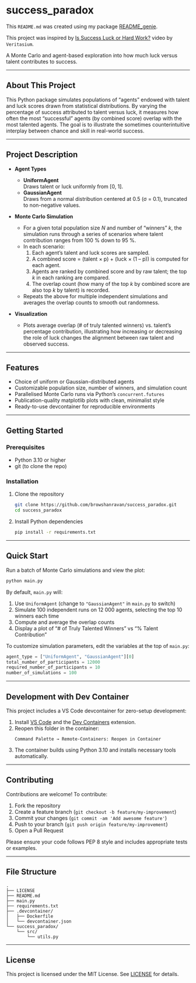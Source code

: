# success_paradox

This `README.md` was created using my package [README_genie](https://github.com/browshanravan/README_genie).

This project was inspired by [Is Success Luck or Hard Work?](https://www.youtube.com/watch?v=3LopI4YeC4I) video by `Veritasium`.

A Monte Carlo and agent-based exploration into how much luck versus talent contributes to success.

---

## About This Project

This Python package simulates populations of “agents” endowed with talent and luck scores drawn from statistical distributions. By varying the percentage of success attributed to talent versus luck, it measures how often the most “successful” agents (by combined score) overlap with the most talented agents. The goal is to illustrate the sometimes counterintuitive interplay between chance and skill in real-world success.

---

## Project Description

- **Agent Types**  
  - **UniformAgent**  
    Draws talent or luck uniformly from [0, 1].  
  - **GaussianAgent**  
    Draws from a normal distribution centered at 0.5 (σ = 0.1), truncated to non-negative values.

- **Monte Carlo Simulation**  
  - For a given total population size _N_ and number of “winners” _k_, the simulation runs through a series of scenarios where talent contribution ranges from 100 % down to 95 %.  
  - In each scenario:  
    1. Each agent’s talent and luck scores are sampled.  
    2. A combined score = (talent × p) + (luck × (1 – p)) is computed for each agent.  
    3. Agents are ranked by combined score and by raw talent; the top _k_ in each ranking are compared.  
    4. The overlap count (how many of the top _k_ by combined score are also top _k_ by talent) is recorded.  
  - Repeats the above for multiple independent simulations and averages the overlap counts to smooth out randomness.

- **Visualization**  
  - Plots average overlap (# of truly talented winners) vs. talent’s percentage contribution, illustrating how increasing or decreasing the role of luck changes the alignment between raw talent and observed success.

---

## Features

- Choice of uniform or Gaussian-distributed agents  
- Customizable population size, number of winners, and simulation count  
- Parallelised Monte Carlo runs via Python’s `concurrent.futures`  
- Publication-quality matplotlib plots with clean, minimalist style  
- Ready-to-use devcontainer for reproducible environments  

---

## Getting Started

### Prerequisites

- Python 3.10 or higher
- git (to clone the repo)  

### Installation

1. Clone the repository  
   ```bash
   git clone https://github.com/browshanravan/success_paradox.git
   cd success_paradox
   ```

2. Install Python dependencies  
   ```bash
   pip install -r requirements.txt
   ```

---

## Quick Start

Run a batch of Monte Carlo simulations and view the plot:

```bash
python main.py
```

By default, `main.py` will:

1. Use `UniformAgent` (change to `"GaussianAgent"` in `main.py` to switch)  
2. Simulate 100 independent runs on 12 000 agents, selecting the top 10 winners each time  
3. Compute and average the overlap counts  
4. Display a plot of “# of Truly Talented Winners” vs “% Talent Contribution”

To customize simulation parameters, edit the variables at the top of `main.py`:

```python
agent_type = ["UniformAgent", "GaussianAgent"][0]
total_number_of_participants = 12000
required_number_of_participants = 10
number_of_simulations = 100
```

---

## Development with Dev Container

This project includes a VS Code devcontainer for zero-setup development:

1. Install [VS Code](https://code.visualstudio.com/) and the [Dev Containers](https://code.visualstudio.com/docs/remote/containers) extension.  
2. Reopen this folder in the container:  
   ```text
   Command Palette → Remote-Containers: Reopen in Container
   ```  
3. The container builds using Python 3.10 and installs necessary tools automatically.  

---

## Contributing

Contributions are welcome! To contribute:

1. Fork the repository  
2. Create a feature branch (`git checkout -b feature/my-improvement`)  
3. Commit your changes (`git commit -am 'Add awesome feature'`)  
4. Push to your branch (`git push origin feature/my-improvement`)  
5. Open a Pull Request  

Please ensure your code follows PEP 8 style and includes appropriate tests or examples.

---

## File Structure

```
.
├── LICENSE
├── README.md
├── main.py
├── requirements.txt
├── .devcontainer/
│   ├── Dockerfile
│   └── devcontainer.json
└── success_paradox/
    └── src/
        └── utils.py
```

---

## License

This project is licensed under the MIT License. See [LICENSE](LICENSE) for details.